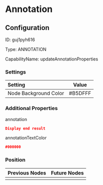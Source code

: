 # Annotation
## Configuration
ID:  guj1pyh616

Type: ANNOTATION 

CapabilityName: updateAnnotationProperties

### Settings
| Setting | Value  |
| :------------------------ | ---------------------------------------- |
| Node Background Color | #B5DFFF | 

 




### Additional Properties
annotation
 ```json 
Display end result
```


annotationTextColor
 ```json 
#000000
```




### Position
| Previous Nodes | Future Nodes |
| :------------- | ------------ |
|  |  |